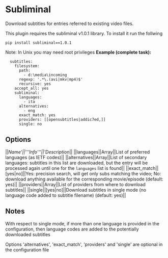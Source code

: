 # Subliminal

Download subtitles for entries referred to existing video files.

This plugin requires the subliminal v1.0.1 library. To install it run the follwing


    pip install subliminal==1.0.1


Note: In Unix you may need root privileges
**Example (complete task):**


      subtitles:
        filesystem:
          path: 
            - d:\media\incoming
          regexp: '.*\.(avi|mkv|mp4)$'
          recursive: yes
        accept_all: yes
        subliminal:
          languages:
            - ita
          alternatives:
            - eng
          exact_match: yes
          providers: [[opensubtitles|addic7ed,]]
          single: no


## Options

||**Name*'||'''Info'''||'*Description**||
||languages||Array||List of preferred languages (as IETF codes)||
||alternatives||Array||List of secondary languages: subtitles in this list are downloaded, but the entry will be processed again until one for the `languages` list is found||
||exact_match||[yes|no]||Yes: precision search, will get only subs matching the video; No: download anything available for the corresponding movie/episode (default: yes)||
||providers||Array||List of providers from where to download subtitles||
||single||[yes|no]||Download subtitles in single mode (no language code added to subtitle filename) (default: yes)||

## Notes

With respect to single mode, if more than one language is provided in the configuration, then language codes are added to the potentially downloaded subtitles

Options 'alternatives', 'exact_match', 'providers' and 'single' are optional in the configuration file
